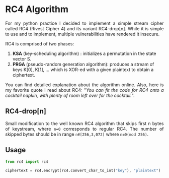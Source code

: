 # RC4 Algorithm
<p align="justify">For my python practice I decided to implement a simple stream cipher called RC4 (Rivest Cipher 4) and its variant RC4-drop[n]. While it is simple to use and to implement, multiple vulnerabilities have rendered it insecure.

RC4 is comprised of two phases:
<ol>
    <li> <b>KSA</b> (key-scheduling algorithm) : initializes a permutation in the state vector S.
    </li>
    <li> <b>PRGA</b> (pseudo-random generation algorithm): produces a stream of keys K[0], K[1], ... which is XOR-ed with a given plaintext to obtain a ciphertext.
</ol></p>

<p align="justify">You can find detailed explanation about the algorithm online. Also, here is my favorite quote I read about RC4: "<i>You can fit the code for RC4 onto a cocktail napkin, with plenty of room left over for the cocktail.</i>".</p>

## RC4-drop[n]
<p align="justify">Small modification to the well known RC4 algorithm that skips first n bytes of keystream, where <code>n=0</code> corresponds to regular RC4. The number of skipped bytes should be in range <code>n∈[256,3,072]</code> where <code>n≡0(mod 256)</code>.

## Usage
```python
from rc4 import rc4

ciphertext = rc4.encrypt(rc4.convert_char_to_int("key"), "plaintext")
```
